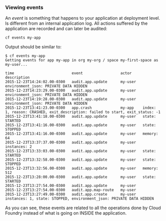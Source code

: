 ### Viewing events

An *event* is something that happens to your application at deployment level. Is different from an internal application log. All actions suffered by the application are recorded and can later be audited:

```
cf events my-app
```

Output should be similar to:

```
$ cf events my-app
Getting events for app my-app in org my-org / space my-first-space as my-user...

time                          event                 actor     description
2015-12-23T14:24:02.00-0300   audit.app.update      my-user   environment_json: PRIVATE DATA HIDDEN
2015-12-23T14:23:29.00-0300   audit.app.update      my-user   environment_json: PRIVATE DATA HIDDEN
2015-12-23T14:19:28.00-0300   audit.app.update      my-user   environment_json: PRIVATE DATA HIDDEN
2015-12-23T13:41:23.00-0300   app.crash             my-app    index: 1, reason: CRASHED, exit_description: failed to start, exit_status: -1
2015-12-23T13:41:18.00-0300   audit.app.update      my-user   state: STARTED
2015-12-23T13:41:16.00-0300   audit.app.update      my-user   state: STOPPED
2015-12-23T13:41:16.00-0300   audit.app.update      my-user   memory: 64
2015-12-23T13:37:37.00-0300   audit.app.update      my-user   instances: 2
2015-12-23T13:33:03.00-0300   audit.app.update      my-user   state: STARTED
2015-12-23T13:32:58.00-0300   audit.app.update      my-user   state: STOPPED
2015-12-23T13:32:56.00-0300   audit.app.update      my-user   memory: 512
2015-12-23T13:28:00.00-0300   audit.app.update      my-user   state: STARTED
2015-12-23T13:27:54.00-0300   audit.app.update      my-user
2015-12-23T13:27:54.00-0300   audit.app.map-route   my-user
2015-12-23T13:27:49.00-0300   audit.app.create      my-user   instances: 1, state: STOPPED, environment_json: PRIVATE DATA HIDDEN
```

As you can see, these events are related to all the operations done by Cloud Foundry instead of what is going on INSIDE the application.
